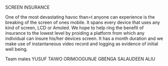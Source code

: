 SCREEN INSURANCE

One of the most devastating havoc than=t anyone can experience is the breaking of the screen of ones
mobile. It spans every device that uses any kind of screen, LCD or Amoled. We hope to help ring the benefit of 
insurance to the lowest level by proiding a platform from which any individual can insure his/her devices screen.
It has a month duration and we make use of instantaneous video record and logging as evidence of initial well being.

Team mates
YUSUF TAIWO
ORIMOOGUNJE GBENGA
SALAUDEEN ALIU